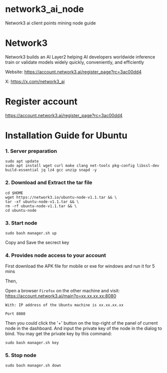 # network3_ai_node
Network3 ai client points mining node guide

# Network3
Network3 builds an AI Layer2 helping AI developers worldwide inference train or validate models widely quickly, conveniently, and efficiently

Website: https://account.network3.ai/register_page?rc=3ac00dd4


X: https://x.com/network3_ai

# Register account

https://account.network3.ai/register_page?rc=3ac00dd4

# Installation Guide for Ubuntu

### 1. Server preparation

```
sudo apt update
sudo apt install wget curl make clang net-tools pkg-config libssl-dev build-essential jq lz4 gcc unzip snapd -y
```


### 2. Download and Extract the tar file
```
cd $HOME
wget https://network3.io/ubuntu-node-v1.1.tar && \
tar -xf ubuntu-node-v1.1.tar && \
rm -rf ubuntu-node-v1.1.tar && \
cd ubuntu-node
```
### 3. Start node
```
sudo bash manager.sh up
```

Copy and Save the secrect key

### 4. Provides node access to your account 

First download the APK file for mobile or exe for windows and run it for 5 mins 

Then,

Open a browser `Firefox` on the other machine and visit: https://account.network3.ai/main?o=xx.xx.xx.xx:8080

`With: IP address of the Ubuntu machine is xx.xx.xx.xx`

`Port 8080`

Then you could click the '+' button on the top-right of the panel of current node in the dashboard. 
And input the private key of the node in the dialog to bind. You may get the private key by this command:

```
sudo bash manager.sh key
```
### 5. Stop node
```
sudo bash manager.sh down
```

